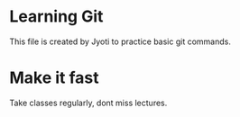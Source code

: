 # Learning Git
This file is created by Jyoti to practice basic git commands.

# Make it fast
Take classes regularly, dont miss lectures.